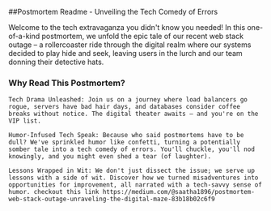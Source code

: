##Postmortem Readme - Unveiling the Tech Comedy of Errors

Welcome to the tech extravaganza you didn't know you needed! In this one-of-a-kind postmortem, we unfold the epic tale of our recent web stack outage – a rollercoaster ride through the digital realm where our systems decided to play hide and seek, leaving users in the lurch and our team donning their detective hats.

### Why Read This Postmortem?
    Tech Drama Unleashed: Join us on a journey where load balancers go rogue, servers have bad hair days, and databases consider coffee breaks without notice. The digital theater awaits – and you're on the VIP list.

    Humor-Infused Tech Speak: Because who said postmortems have to be dull? We've sprinkled humor like confetti, turning a potentially somber tale into a tech comedy of errors. You'll chuckle, you'll nod knowingly, and you might even shed a tear (of laughter).

    Lessons Wrapped in Wit: We don't just dissect the issue; we serve up lessons with a side of wit. Discover how we turned misadventures into opportunities for improvement, all narrated with a tech-savvy sense of humor. checkout this link https://medium.com/@saatha1896/postmortem-web-stack-outage-unraveling-the-digital-maze-83b18b02c6f9
